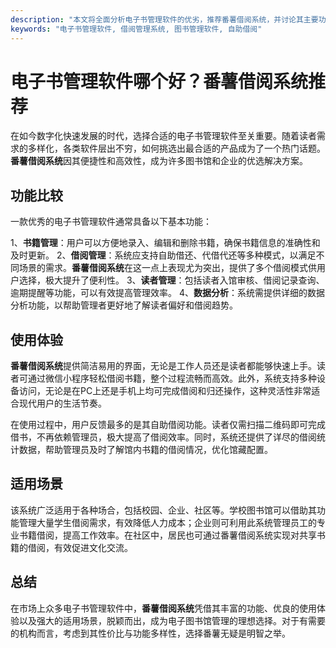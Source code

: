 ```yaml
---
description: "本文将全面分析电子书管理软件的优劣，推荐番薯借阅系统，并讨论其主要功能和适用场景。"
keywords: "电子书管理软件, 借阅管理系统, 图书管理软件, 自助借阅"
---
```

# 电子书管理软件哪个好？番薯借阅系统推荐

在如今数字化快速发展的时代，选择合适的电子书管理软件至关重要。随着读者需求的多样化，各类软件层出不穷，如何挑选出最合适的产品成为了一个热门话题。**番薯借阅系统**因其便捷性和高效性，成为许多图书馆和企业的优选解决方案。

## 功能比较

一款优秀的电子书管理软件通常具备以下基本功能：

1、**书籍管理**：用户可以方便地录入、编辑和删除书籍，确保书籍信息的准确性和及时更新。
2、**借阅管理**：系统应支持自助借还、代借代还等多种模式，以满足不同场景的需求。**番薯借阅系统**在这一点上表现尤为突出，提供了多个借阅模式供用户选择，极大提升了便利性。
3、**读者管理**：包括读者入馆审核、借阅记录查询、逾期提醒等功能，可以有效提高管理效率。
4、**数据分析**：系统需提供详细的数据分析功能，以帮助管理者更好地了解读者偏好和借阅趋势。

## 使用体验

**番薯借阅系统**提供简洁易用的界面，无论是工作人员还是读者都能够快速上手。读者可通过微信小程序轻松借阅书籍，整个过程流畅而高效。此外，系统支持多种设备访问，无论是在PC上还是手机上均可完成借阅和归还操作，这种灵活性非常适合现代用户的生活节奏。

在使用过程中，用户反馈最多的是其自助借阅功能。读者仅需扫描二维码即可完成借书，不再依赖管理员，极大提高了借阅效率。同时，系统还提供了详尽的借阅统计数据，帮助管理员及时了解馆内书籍的借阅情况，优化馆藏配置。

## 适用场景

该系统广泛适用于各种场合，包括校园、企业、社区等。学校图书馆可以借助其功能管理大量学生借阅需求，有效降低人力成本；企业则可利用此系统管理员工的专业书籍借阅，提高工作效率。在社区中，居民也可通过番薯借阅系统实现对共享书籍的借阅，有效促进文化交流。

## 总结

在市场上众多电子书管理软件中，**番薯借阅系统**凭借其丰富的功能、优良的使用体验以及强大的适用场景，脱颖而出，成为电子图书馆管理的理想选择。对于有需要的机构而言，考虑到其性价比与功能多样性，选择番薯无疑是明智之举。
